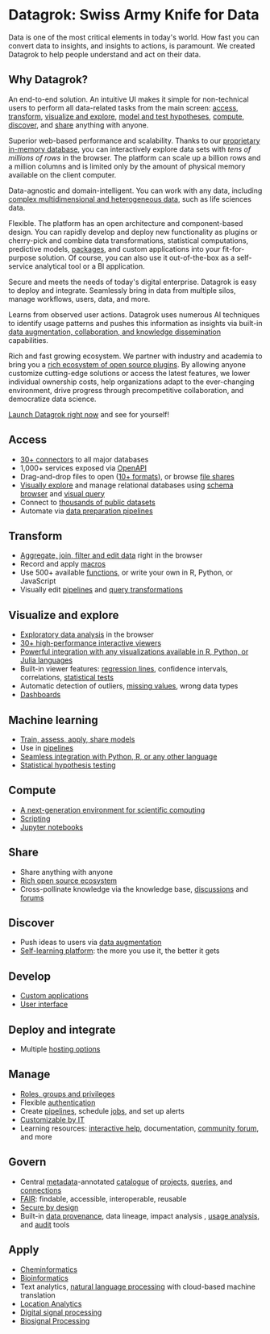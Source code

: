 <!-- TITLE: Datagrok -->
<!-- SUBTITLE: -->

# Datagrok: Swiss Army Knife for Data

Data is one of the most critical elements in today's world. How fast you can convert data to insights, and insights to actions, is paramount. We created Datagrok to help people understand and act on their data.

## Why Datagrok?

An end-to-end solution. An intuitive UI makes it simple for non-technical users to perform all data-related tasks from the main screen: [access](#access), [transform](#transform), [visualize and explore](#visualize-and-explore), [model and test hypotheses](#machine-learning), [compute](#compute), [discover](#discover), and [share](#share) anything with anyone.

Superior web-based performance and scalability. Thanks to our [proprietary in-memory database](develop/advanced/performance.md##in-memory-database), you can interactively explore data sets with _tens of millions of rows_ in the browser. The platform can scale up a billion rows and a million columns and is limited only by the amount of physical memory available on the client computer.

Data-agnostic and domain-intelligent. You can work with any data, including [complex multidimensional and heterogeneous data](#apply), such as life sciences data.

Flexible. The platform has an open architecture and component-based design. You can rapidly develop and deploy new functionality as plugins or cherry-pick and combine data transformations, statistical computations, predictive models, [packages](https://github.com/datagrok-ai/public/tree/master/packages), and custom applications into your fit-for-purpose solution. <!--todo create a wiki page describing fit-for-purpose solution capability-->Of course, you can also use it out-of-the-box as a self-service analytical tool or a BI application.

Secure and meets the needs of today's digital enterprise. Datagrok is easy to deploy and integrate. Seamlessly bring in data from multiple silos, manage workflows, users, data, and more.

Learns from observed user actions. Datagrok uses numerous AI techniques to identify usage patterns and pushes this information as insights via built-in [data augmentation, collaboration, and knowledge dissemination](#discover) capabilities.

Rich and fast growing ecosystem. We partner with industry and academia<!--link to the partnerships section on our website, when ready--> to bring you a [rich ecosystem of open source plugins](https://github.com/datagrok-ai/public/tree/master/packages). By allowing anyone customize cutting-edge solutions or access the latest features, we lower individual ownership costs, help organizations adapt to the ever-changing environment, drive progress through precompetitive collaboration, and democratize data science.

[Launch Datagrok right now](https://public.datagrok.ai/) and see for yourself!

## Access

* [30+ connectors](access/data-connection.md) to all major databases
* 1,000+ services exposed via [OpenAPI](access/open-api.md)
* Drag-and-drop files to open ([10+ formats](access/importing-data.md)), or
  browse [file shares](https://public.datagrok.ai/files)
* [Visually explore](access/db-exploration.md) and manage relational databases
  using [schema browser](access/db-exploration.md#schema-browser)
  and [visual query](access/db-visual-query.md)
* Connect to [thousands of public datasets](access/public-datasets.md)
* Automate via [data preparation pipelines](access/data-pipeline.md)

## Transform

* [Aggregate, join, filter and edit data](transform/data-wrangling.md) right in the browser
* Record and apply [macros](overview/navigation.md#recording-macros)
* Use 500+ available [functions](overview/functions/function.md), or write your own in R, Python, or JavaScript
* Visually edit [pipelines](transform/job-editor.md)
  and [query transformations](transform/recipe-editor.md)

## Visualize and explore

* [Exploratory data analysis](explore/exploratory-data-analysis.md) in the browser
* [30+ high-performance interactive viewers](visualize/viewers.md)
* [Powerful integration with any visualizations available in R, Python, or Julia languages](visualize/viewers/scripting-viewer.md)
* Built-in viewer features: [regression lines](visualize/viewers/scatter-plot.md), confidence intervals,
  correlations, [statistical tests](learn/data-science.md)
* Automatic detection of outliers, [missing values](transform/missing-values-imputation.md), wrong data types
* [Dashboards](/visualize/dashboard.md)

## Machine learning

* [Train, assess, apply, share models](learn/predictive-modeling.md)
* Use in [pipelines](transform/job-editor.md)
* [Seamless integration with Python, R, or any other language](compute/scripting.md)
* [Statistical hypothesis testing](learn/data-science.md)

## Compute

* [A next-generation environment for scientific computing](compute/compute.md)
* [Scripting](compute/scripting.md)
* [Jupyter notebooks](compute/jupyter-notebook.md)

## Share

* Share anything with anyone
* [Rich open source ecosystem](https://github.com/datagrok-ai/public/tree/master/packages)
* Cross-pollinate knowledge via the knowledge base, [discussions](collaborate/chat.md)
  and [forums](collaborate/forum.md)

## Discover

* Push ideas to users via [data augmentation](discover/data-augmentation.md)
* [Self-learning platform](learn/self-learning-platform.md): the more you use it, the better it gets

## Develop

* [Custom applications](develop/how-to/build-an-app.md)
* [User interface](develop/ui.md)

## Deploy and integrate

* Multiple [hosting options](develop/admin/hosting-options.md)

## Manage

* [Roles, groups and privileges](govern/security.md)
* Flexible [authentication](govern/authentication.md)
* Create [pipelines](transform/job-editor.md), schedule [jobs](access/data-job.md), and set up alerts
* [Customizable by IT](develop/admin/it-customizations.md)
* Learning resources: [interactive help](overview/navigation.md#help), documentation<!--todo: add a link-->, [community forum](https://community.datagrok.ai/), and more

## Govern

* Central [metadata](discover/metadata.md)-annotated [catalogue](https://public.datagrok.ai/)
  of [projects](https://public.datagrok.ai/projects), [queries](https://public.datagrok.ai/queries),
  and [connections](https://public.datagrok.ai/connect)
* [FAIR](discover/fair.md): findable, accessible, interoperable, reusable
* [Secure by design](govern/security.md)
* Built-in [data provenance](govern/data-provenance.md), data lineage, impact analysis
  , [usage analysis](govern/usage-analysis.md), and [audit](govern/audit.md) tools

## Apply

* [Cheminformatics](domains/chem/cheminformatics.md)
* [Bioinformatics](domains/bio/peptides.md)
* Text analytics, [natural language processing](https://github.com/datagrok-ai/public/tree/master/packages/NLP)
  with cloud-based machine translation
* [Location Analytics](https://github.com/datagrok-ai/public/tree/master/packages/Leaflet)
* [Digital signal processing](https://github.com/datagrok-ai/public/tree/master/packages/DSP)
* [Biosignal Processing](https://github.com/datagrok-ai/public/tree/master/packages/BioSignals)
